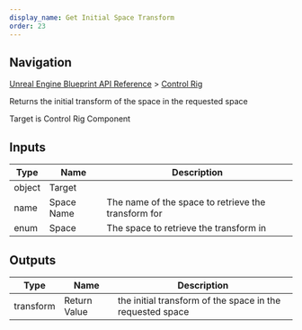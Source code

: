 ```yaml
---
display_name: Get Initial Space Transform
order: 23
---
```

## Navigation

[Unreal Engine Blueprint API Reference](https://dev.epicgames.com/documentation/en-us/unreal-engine/BlueprintAPI) > [Control Rig](https://dev.epicgames.com/documentation/en-us/unreal-engine/BlueprintAPI/ControlRig_1)

Returns the initial transform of the space in the requested space

Target is Control Rig Component

## Inputs

| Type | Name | Description |
| --- | --- | --- |
| object | Target |  |
| name | Space Name | The name of the space to retrieve the transform for |
| enum | Space | The space to retrieve the transform in |

## Outputs

| Type | Name | Description |
| --- | --- | --- |
| transform | Return Value | the initial transform of the space in the requested space |
